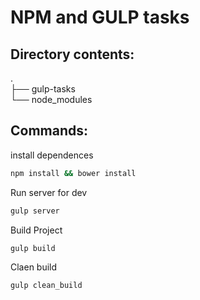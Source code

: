 # NPM and GULP tasks


## Directory contents:

. <br>
├── gulp-tasks <br>
└── node_modules  <br>



## Commands: 

install dependences

```bash
npm install && bower install
```

Run server for dev

```bash
gulp server
```

Build Project

```bash
gulp build
```

Claen build

```bash
gulp clean_build
```
